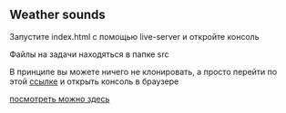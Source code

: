 ## Weather sounds

Запустите index.html c помощью live-server и откройте консоль

Файлы на задачи находяться в папке src

В принципе вы можете ничего не клонировать, а просто перейти по этой [ссылке](https://machapurin.github.io/tasks-ts/) и открыть консоль в браузере


[посмотреть можно здесь](https://machapurin.github.io/tasks-ts/)
